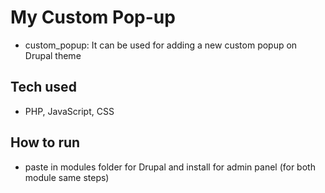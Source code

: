 # My Custom Pop-up
- custom_popup: It can be used for adding a new custom popup on Drupal theme

## Tech used 
- PHP, JavaScript, CSS

## How to run
 
- paste in modules folder for Drupal and install for admin panel (for both module same steps)


